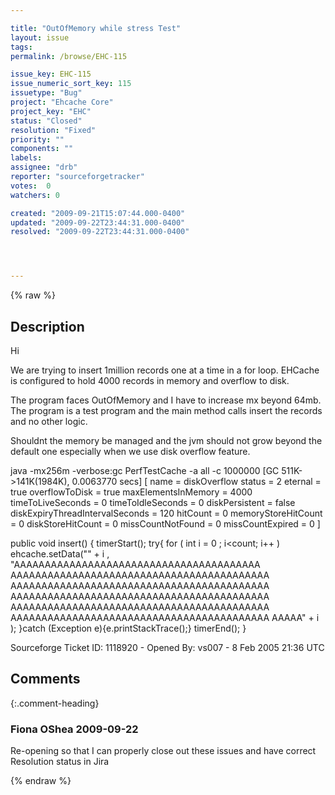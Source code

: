 ```yaml
---

title: "OutOfMemory while stress Test"
layout: issue
tags: 
permalink: /browse/EHC-115

issue_key: EHC-115
issue_numeric_sort_key: 115
issuetype: "Bug"
project: "Ehcache Core"
project_key: "EHC"
status: "Closed"
resolution: "Fixed"
priority: ""
components: ""
labels: 
assignee: "drb"
reporter: "sourceforgetracker"
votes:  0
watchers: 0

created: "2009-09-21T15:07:44.000-0400"
updated: "2009-09-22T23:44:31.000-0400"
resolved: "2009-09-22T23:44:31.000-0400"




---
```


{% raw %}

## Description

<div markdown="1" class="description">

Hi

  We are trying to insert 1million records one at a time in 
a for loop.
  EHCache is configured to hold 4000 records in memory 
and overflow to disk.

The program faces OutOfMemory and I have to increase 
mx beyond 64mb. The program is a test program and the 
main method calls insert the records and no other logic.

Shouldnt the  memory be managed and the jvm should 
not grow beyond the default one especially when we 
use disk overflow feature.

<cache name="diskOverflow"
        maxElementsInMemory="4000"
        eternal="true"
        overflowToDisk="true"
        />
java -mx256m -verbose:gc PerfTestCache -a all -c 
1000000
[GC 511K->141K(1984K), 0.0063770 secs]
[  name = diskOverflow status = 2 eternal = true 
overflowToDisk = true maxElementsInMemory = 4000 
timeToLiveSeconds = 0 timeToIdleSeconds = 0 
diskPersistent = false diskExpiryThreadIntervalSeconds = 
120 hitCount = 0 memoryStoreHitCount = 0 
diskStoreHitCount = 0 missCountNotFound = 0 
missCountExpired = 0 ]

 public void insert()
  \{
    timerStart();
    try{
    for ( int i = 0 ; i<count; i++ )
       ehcache.setData("" + 
i , "AAAAAAAAAAAAAAAAAAAAAAAAAAAAAAAAAAAAAAAA
AAAAAAAAAAAAAAAAAAAAAAAAAAAAAAAAAAAAAAAAAA
AAAAAAAAAAAAAAAAAAAAAAAAAAAAAAAAAAAAAAAAAA
AAAAAAAAAAAAAAAAAAAAAAAAAAAAAAAAAAAAAAAAAA
AAAAAAAAAAAAAAAAAAAAAAAAAAAAAAAAAAAAAAAAAA
AAAAAAAAAAAAAAAAAAAAAAAAAAAAAAAAAAAAAAAAAA
AAAAA" + i );
    }catch (Exception e){e.printStackTrace();}
    timerEnd();
  \}

Sourceforge Ticket ID: 1118920 - Opened By: vs007 - 8 Feb 2005 21:36 UTC

</div>

## Comments


{:.comment-heading}
### **Fiona OShea** <span class="date">2009-09-22</span>

<div markdown="1" class="comment">

Re-opening so that I can properly close out these issues and have correct Resolution status in Jira

</div>



{% endraw %}
